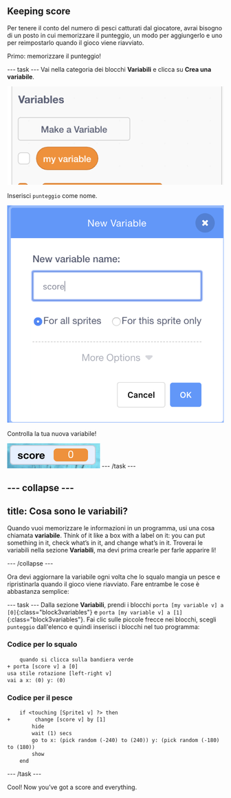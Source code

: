 ## Keeping score

Per tenere il conto del numero di pesci catturati dal giocatore, avrai bisogno di un posto in cui memorizzare il punteggio, un modo per aggiungerlo e uno per reimpostarlo quando il gioco viene riavviato.

Primo: memorizzare il punteggio!

\--- task \--- Vai nella categoria dei blocchi **Variabili** e clicca su **Crea una variabile**.

![](images/catch5.png)

Inserisci `punteggio` come nome.

![](images/catch6.png)

Controlla la tua nuova variabile!

![La variabile Punteggio è visualizzata sulla scena](images/scoreVariableStage.png) \--- /task \---

## \--- collapse \---

## title: Cosa sono le variabili?

Quando vuoi memorizzare le informazioni in un programma, usi una cosa chiamata **variabile**. Think of it like a box with a label on it: you can put something in it, check what’s in it, and change what’s in it. Troverai le variabili nella sezione **Variabili**, ma devi prima crearle per farle apparire lì!

\--- /collapse \---

Ora devi aggiornare la variabile ogni volta che lo squalo mangia un pesce e ripristinarla quando il gioco viene riavviato. Fare entrambe le cose è abbastanza semplice:

\--- task \--- Dalla sezione **Variabili**, prendi i blocchi `porta [my variable v] a [0]`{:class="block3variables"} e `porta [my variable v] a [1]`{:class="block3variables"}. Fai clic sulle piccole frecce nei blocchi, scegli `punteggio` dall'elenco e quindi inserisci i blocchi nel tuo programma:

### Codice per lo squalo

```blocks3
    quando si clicca sulla bandiera verde
+ porta [score v] a [0]
usa stile rotazione [left-right v]
vai a x: (0) y: (0)
```

### Codice per il pesce

```blocks3
    if <touching [Sprite1 v] ?> then
+        change [score v] by [1]
        hide
        wait (1) secs
        go to x: (pick random (-240) to (240)) y: (pick random (-180) to (180))
        show
    end
```

\--- /task \---

Cool! Now you’ve got a score and everything.